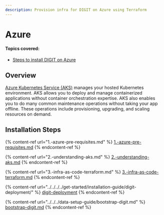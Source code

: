 ```yaml
---
description: Provision infra for DIGIT on Azure using Terraform
---
```


# Azure

#### Topics covered:

* [Steps to install DIGIT on Azure](./#installation-steps)

## Overview

[Azure Kubernetes Service (AKS)](https://docs.microsoft.com/en-us/azure/aks/) manages your hosted Kubernetes environment. AKS allows you to deploy and manage containerized applications without container orchestration expertise. AKS also enables you to do many common maintenance operations without taking your app offline. These operations include provisioning, upgrading, and scaling resources on demand.

## Installation Steps

{% content-ref url="1.-azure-pre-requisites.md" %}
[1.-azure-pre-requisites.md](1.-azure-pre-requisites.md)
{% endcontent-ref %}

{% content-ref url="2.-understanding-aks.md" %}
[2.-understanding-aks.md](2.-understanding-aks.md)
{% endcontent-ref %}

{% content-ref url="3.-infra-as-code-terraform.md" %}
[3.-infra-as-code-terraform.md](3.-infra-as-code-terraform.md)
{% endcontent-ref %}

{% content-ref url="../../../../get-started/installation-guide/digit-deployment/" %}
[digit-deployment](../../../../get-started/installation-guide/digit-deployment/)
{% endcontent-ref %}

{% content-ref url="../../../data-setup-guide/bootstrap-digit.md" %}
[bootstrap-digit.md](../../../data-setup-guide/bootstrap-digit.md)
{% endcontent-ref %}

